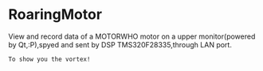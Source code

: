 RoaringMotor
==
View and record data of a MOTORWHO motor on a upper monitor(powered by Qt,:P),spyed and sent by DSP TMS320F28335,through LAN port.
  
  
  

`To show you the vortex!`